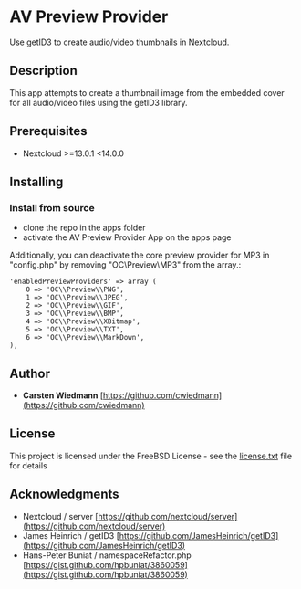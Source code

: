 # AV Preview Provider

Use getID3 to create audio/video thumbnails in Nextcloud.

## Description

This app attempts to create a thumbnail image from the embedded cover for all audio/video files using the getID3 library.

## Prerequisites
- Nextcloud >=13.0.1 <14.0.0

## Installing

### Install from source

- clone the repo in the apps folder
- activate the AV Preview Provider App on the apps page

Additionally, you can deactivate the core preview provider for MP3 in "config.php" by removing "OC\\Preview\\MP3" from the array.:

```
'enabledPreviewProviders' => array (  
	0 => 'OC\\Preview\\PNG',  
	1 => 'OC\\Preview\\JPEG',  
	2 => 'OC\\Preview\\GIF',  
	3 => 'OC\\Preview\\BMP',  
	4 => 'OC\\Preview\\XBitmap',  
	5 => 'OC\\Preview\\TXT',  
	6 => 'OC\\Preview\\MarkDown',  
),  
```

## Author

- **Carsten Wiedmann** [https://github.com/cwiedmann](https://github.com/cwiedmann)

## License

This project is licensed under the FreeBSD License - see the [license.txt](license.txt) file for details

## Acknowledgments

- Nextcloud / server [https://github.com/nextcloud/server](https://github.com/nextcloud/server)
- James Heinrich / getID3 [https://github.com/JamesHeinrich/getID3](https://github.com/JamesHeinrich/getID3)
- Hans-Peter Buniat / namespaceRefactor.php [https://gist.github.com/hpbuniat/3860059](https://gist.github.com/hpbuniat/3860059)

